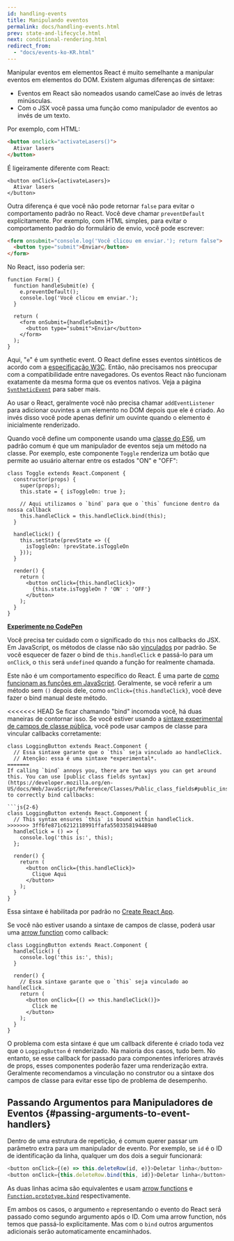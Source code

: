 ```yaml
---
id: handling-events
title: Manipulando eventos
permalink: docs/handling-events.html
prev: state-and-lifecycle.html
next: conditional-rendering.html
redirect_from:
  - "docs/events-ko-KR.html"
---
```


Manipular eventos em elementos React é muito semelhante a manipular eventos em elementos do DOM. Existem algumas diferenças de sintaxe:

* Eventos em React são nomeados usando camelCase ao invés de letras minúsculas.
* Com o JSX você passa uma função como manipulador de eventos ao invés de um texto.

Por exemplo, com HTML:

```html
<button onclick="activateLasers()">
  Ativar lasers
</button>
```

É ligeiramente diferente com React:

```js{1}
<button onClick={activateLasers}>
  Ativar lasers
</button>
```

Outra diferença é que você não pode retornar `false` para evitar o comportamento padrão no React. Você deve chamar `preventDefault` explícitamente. Por exemplo, com HTML simples, para evitar o comportamento padrão do formulário de envio, você pode escrever:

```html
<form onsubmit="console.log('Você clicou em enviar.'); return false">
  <button type="submit">Enviar</button>
</form>
```

No React, isso poderia ser:

```js{3}
function Form() {
  function handleSubmit(e) {
    e.preventDefault();
    console.log('Você clicou em enviar.');
  }

  return (
    <form onSubmit={handleSubmit}>
      <button type="submit">Enviar</button>
    </form>
  );
}
```

Aqui, "`e`" é um synthetic event. O React define esses eventos sintéticos de acordo com a [especificação W3C](https://www.w3.org/TR/DOM-Level-3-Events/). Então, não precisamos nos preocupar com a compatibilidade entre navegadores. Os eventos React não funcionam exatamente da mesma forma que os eventos nativos. Veja a página [`SyntheticEvent`](/docs/events.html) para saber mais.

Ao usar o React, geralmente você não precisa chamar `addEventListener` para adicionar ouvintes a um elemento no DOM depois que ele é criado. Ao invés disso você pode apenas definir um ouvinte quando o elemento é inicialmente renderizado.

Quando você define um componente usando uma [classe do ES6](https://developer.mozilla.org/pt-BR/docs/Web/JavaScript/Reference/Classes), um padrão comum é que um manipulador de eventos seja um método na classe. Por exemplo, este componente `Toggle` renderiza um botão que permite ao usuário alternar entre os estados "ON" e "OFF":

```js{6,7,10-14,18}
class Toggle extends React.Component {
  constructor(props) {
    super(props);
    this.state = { isToggleOn: true };

    // Aqui utilizamos o `bind` para que o `this` funcione dentro da nossa callback
    this.handleClick = this.handleClick.bind(this);
  }

  handleClick() {
    this.setState(prevState => ({
      isToggleOn: !prevState.isToggleOn
    }));
  }

  render() {
    return (
      <button onClick={this.handleClick}>
        {this.state.isToggleOn ? 'ON' : 'OFF'}
      </button>
    );
  }
}
```

[**Experimente no CodePen**](https://codepen.io/gaearon/pen/xEmzGg?editors=0010)

Você precisa ter cuidado com o significado do `this` nos callbacks do JSX. Em JavaScript, os métodos de classe não são [vinculados](https://developer.mozilla.org/pt-BR/docs/Web/JavaScript/Reference/Global_objects/Function/bind) por padrão. Se você esquecer de fazer o bind de `this.handleClick` e passá-lo para um `onClick`, o `this` será `undefined` quando a função for realmente chamada.

Este não é um comportamento específico do React. É uma parte de [como funcionam as funções em JavaScript](https://www.smashingmagazine.com/2014/01/understanding-javascript-function-prototype-bind/). Geralmente, se você referir a um método sem `()` depois dele, como `onClick={this.handleClick}`, você deve fazer o bind manual deste método.

<<<<<<< HEAD
Se ficar chamando "bind" incomoda você, há duas maneiras de contornar isso. Se você estiver usando a [sintaxe experimental de campos de classe pública](https://babeljs.io/docs/plugins/transform-class-properties/), você pode usar campos de classe para vincular callbacks corretamente:

```js{2-6}
class LoggingButton extends React.Component {
  // Essa sintaxe garante que o `this` seja vinculado ao handleClick.
  // Atenção: essa é uma sintaxe *experimental*.
=======
If calling `bind` annoys you, there are two ways you can get around this. You can use [public class fields syntax](https://developer.mozilla.org/en-US/docs/Web/JavaScript/Reference/Classes/Public_class_fields#public_instance_fields) to correctly bind callbacks:

```js{2-6}
class LoggingButton extends React.Component {
  // This syntax ensures `this` is bound within handleClick.
>>>>>>> 3ff6fe871c6212118991ffafa5503358194489a0
  handleClick = () => {
    console.log('this is:', this);
  };

  render() {
    return (
      <button onClick={this.handleClick}>
        Clique Aqui
      </button>
    );
  }
}
```

Essa sintaxe é habilitada por padrão no [Create React App](https://github.com/facebookincubator/create-react-app).

Se você não estiver usando a sintaxe de campos de classe, poderá usar uma [arrow function](https://developer.mozilla.org/pt-BR/docs/Web/JavaScript/Reference/Functions/Arrow_functions) como callback:

```js{7-9}
class LoggingButton extends React.Component {
  handleClick() {
    console.log('this is:', this);
  }

  render() {
    // Essa sintaxe garante que o `this` seja vinculado ao handleClick.
    return (
      <button onClick={() => this.handleClick()}>
        Click me
      </button>
    );
  }
}
```

O problema com esta sintaxe é que um callback diferente é criado toda vez que o `LoggingButton` é renderizado. Na maioria dos casos, tudo bem. No entanto, se esse callback for passado para componentes inferiores através de props, esses componentes poderão fazer uma renderização extra. Geralmente recomendamos a vinculação no construtor ou a sintaxe dos campos de classe para evitar esse tipo de problema de desempenho.

## Passando Argumentos para Manipuladores de Eventos {#passing-arguments-to-event-handlers}

Dentro de uma estrutura de repetição, é comum querer passar um parâmetro extra para um manipulador de evento. Por exemplo, se `id` é o ID de identificação da linha, qualquer um dos dois a seguir funcionará:

```js
<button onClick={(e) => this.deleteRow(id, e)}>Deletar linha</button>
<button onClick={this.deleteRow.bind(this, id)}>Deletar linha</button>
```

As duas linhas acima são equivalentes e usam [arrow functions](https://developer.mozilla.org/pt-BR/docs/Web/JavaScript/Reference/Functions/Arrow_functions) e [`Function.prototype.bind`](https://developer.mozilla.org/pt-BR/docs/Web/JavaScript/Reference/Global_objects/Function/bind) respectivamente.

Em ambos os casos, o argumento `e` representando o evento do React será passado como segundo argumento após o ID. Com uma arrow function, nós temos que passá-lo explicitamente. Mas com o `bind` outros argumentos adicionais serão automaticamente encaminhados.
